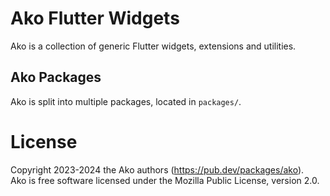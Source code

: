 # Ako Flutter Widgets

Ako is a collection of generic Flutter widgets, extensions and utilities.

## Ako Packages

Ako is split into multiple packages, located in `packages/`.

# License

Copyright 2023-2024 the Ako authors (https://pub.dev/packages/ako).  
Ako is free software licensed under the Mozilla Public License, version 2.0.
